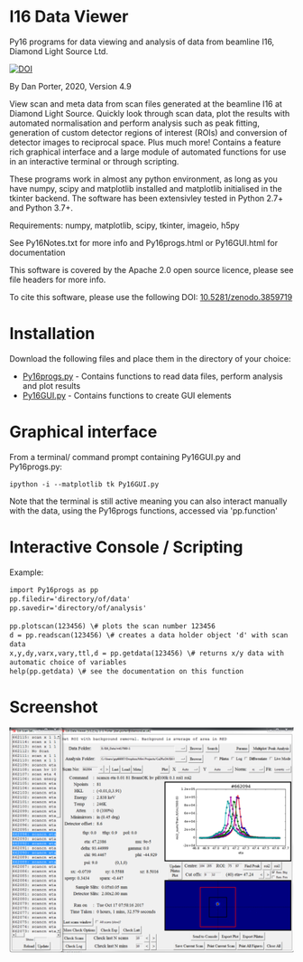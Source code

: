 # I16 Data Viewer

Py16 programs for data viewing and analysis of data from beamline I16, Diamond Light Source Ltd.

[![DOI](https://zenodo.org/badge/DOI/10.5281/zenodo.3859719.svg)](https://doi.org/10.5281/zenodo.3859719)

By Dan Porter, 2020, Version 4.9

View scan and meta data from scan files generated at the beamline I16 at Diamond Light Source. Quickly look through scan data, plot the results with automated normalisation and perform analysis such as peak fitting, generation of custom detector regions of interest (ROIs) and conversion of detector images to reciprocal space. Plus much more! Contains a feature rich graphical interface and a large module of automated functions for use in an interactive terminal or through scripting.

These programs work in almost any python environment, as long as you have numpy, scipy and matplotlib installed and matplotlib initialised in the tkinter backend. The software has been extensivley tested in Python 2.7+ and Python 3.7+.

Requirements: numpy, matplotlib, scipy, tkinter, imageio, h5py

See Py16Notes.txt for more info and Py16progs.html or Py16GUI.html for documentation

This software is covered by the Apache 2.0 open source licence, please see file headers for more info.

To cite this software, please use the following DOI: [10.5281/zenodo.3859719](https://doi.org/10.5281/zenodo.3859719)

# Installation
Download the following files and place them in the directory of your choice:
* [Py16progs.py](Py16Progs.py) - Contains functions to read data files, perform analysis and plot results
* [Py16GUI.py](Py16GUI.py) - Contains functions to create GUI elements

# Graphical interface
From a terminal/ command prompt containing Py16GUI.py and Py16progs.py:
```
ipython -i --matplotlib tk Py16GUI.py
```
Note that the terminal is still active meaning you can also interact manually with the data, using the Py16progs functions, accessed via 'pp.function'


# Interactive Console / Scripting
Example:
```
import Py16progs as pp
pp.filedir='directory/of/data'
pp.savedir='directory/of/analysis'

pp.plotscan(123456) \# plots the scan number 123456
d = pp.readscan(123456) \# creates a data holder object 'd' with scan data
x,y,dy,varx,vary,ttl,d = pp.getdata(123456) \# returns x/y data with automatic choice of variables
help(pp.getdata) \# see the documentation on this function
```

# Screenshot
![Py16GUI](Py16GUI_Screenshot.png)

